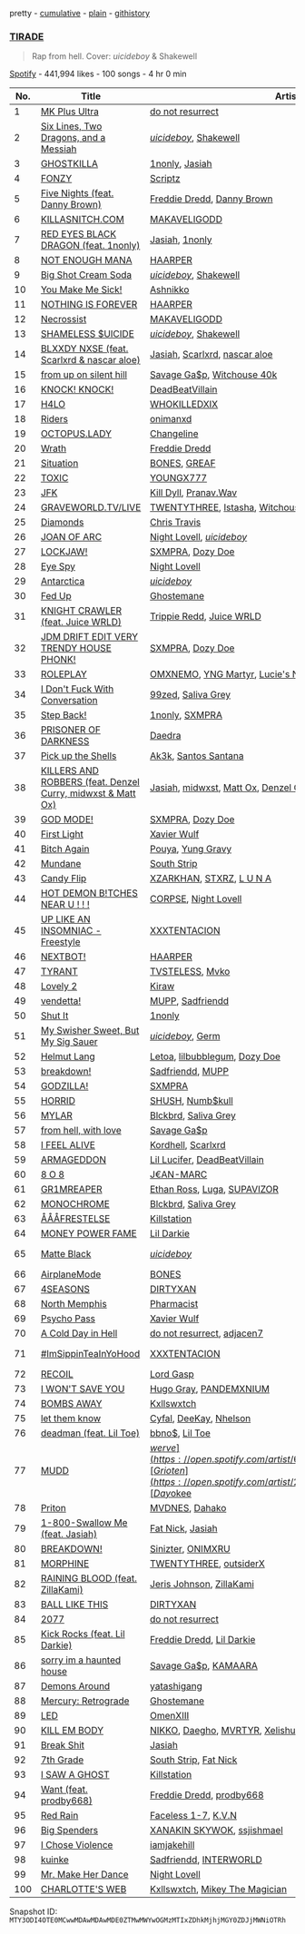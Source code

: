 pretty - [cumulative](/playlists/cumulative/37i9dQZF1DWWXzA48d9shL.md) - [plain](/playlists/plain/37i9dQZF1DWWXzA48d9shL) - [githistory](https://github.githistory.xyz/mackorone/spotify-playlist-archive/blob/main/playlists/plain/37i9dQZF1DWWXzA48d9shL)

### [TIRADE](https://open.spotify.com/playlist/37i9dQZF1DWWXzA48d9shL)

> Rap from hell\. Cover: $uicideboy$ & Shakewell

[Spotify](https://open.spotify.com/user/spotify) - 441,994 likes - 100 songs - 4 hr 0 min

| No. | Title | Artist(s) | Album | Length |
|---|---|---|---|---|
| 1 | [MK Plus Ultra](https://open.spotify.com/track/4jfsYlMJM9hZNbIWVczbJq) | [do not resurrect](https://open.spotify.com/artist/0QRp7CyL31iErUn6cX0YU3) | [MK Plus Ultra](https://open.spotify.com/album/6oy7rNsd09qEKBDEDUawEg) | 2:10 |
| 2 | [Six Lines, Two Dragons, and a Messiah](https://open.spotify.com/track/4Xid2bPvFoMcwp6NeUT2Ap) | [$uicideboy$](https://open.spotify.com/artist/1VPmR4DJC1PlOtd0IADAO0), [Shakewell](https://open.spotify.com/artist/1w7GLktHE8w0aEhhaZ0QKB) | [SHAMELESS $UICIDE](https://open.spotify.com/album/2Ogn4iWeeSPzxJJNW1HC6M) | 2:46 |
| 3 | [GHOSTKILLA](https://open.spotify.com/track/7GAnp0Xrdx6SMW9FVUTR1w) | [1nonly](https://open.spotify.com/artist/3ZHU5AKrUmIPnCFfr82QER), [Jasiah](https://open.spotify.com/artist/7502fDxg339jvGV08Jd4R0) | [GHOSTKILLA](https://open.spotify.com/album/4ASLNRahJH5tj0F4bYOJkC) | 2:19 |
| 4 | [FONZY](https://open.spotify.com/track/2jQVyc0fJBrOdP4gfTHOXu) | [Scriptz](https://open.spotify.com/artist/3xJcQ2MhRmBDpyFTR9EyGF) | [FONZY](https://open.spotify.com/album/6mNbHDwiDlLAk4OtoRehoA) | 2:21 |
| 5 | [Five Nights \(feat\. Danny Brown\)](https://open.spotify.com/track/345lVnvY38p44UbPC20f2U) | [Freddie Dredd](https://open.spotify.com/artist/0dlDsD7y6ccmDm8tuWCU6F), [Danny Brown](https://open.spotify.com/artist/7aA592KWirLsnfb5ulGWvU) | [Freddie's Inferno \(Deluxe\)](https://open.spotify.com/album/07YX7oCO5D6zr1NVDEeSAd) | 2:26 |
| 6 | [KILLASNITCH.COM](https://open.spotify.com/track/7kKPew58PQ6s5iFjHzbQ9L) | [MAKAVELIGODD](https://open.spotify.com/artist/6ODBnKbicdw1rDq8P2lBzO) | [KILLASNITCH.COM](https://open.spotify.com/album/7tFt2junjaFqbWQqeouMjZ) | 2:17 |
| 7 | [RED EYES BLACK DRAGON \(feat\. 1nonly\)](https://open.spotify.com/track/1mMd869pIVfM8TurlkPjAH) | [Jasiah](https://open.spotify.com/artist/7502fDxg339jvGV08Jd4R0), [1nonly](https://open.spotify.com/artist/3ZHU5AKrUmIPnCFfr82QER) | [RED EYES BLACK DRAGON \(feat\. 1nonly\)](https://open.spotify.com/album/4KkI8MEM9ySiNs5PWgm5Mq) | 2:20 |
| 8 | [NOT ENOUGH MANA](https://open.spotify.com/track/4zgDGtOWPEsot8BmqvX9KI) | [HAARPER](https://open.spotify.com/artist/3v0QTRruILayLe5VsaYdvk) | [NOT ENOUGH MANA](https://open.spotify.com/album/17Mt1ouTPGS6gAr0hmz2lD) | 1:55 |
| 9 | [Big Shot Cream Soda](https://open.spotify.com/track/3wHRgXJJTTwS2CkusTpn56) | [$uicideboy$](https://open.spotify.com/artist/1VPmR4DJC1PlOtd0IADAO0), [Shakewell](https://open.spotify.com/artist/1w7GLktHE8w0aEhhaZ0QKB) | [Big Shot Cream Soda](https://open.spotify.com/album/4XASZ5lxkyqeks39BJIMKb) | 3:15 |
| 10 | [You Make Me Sick!](https://open.spotify.com/track/2cK6tRFd7PRPFY1ZwJAKeq) | [Ashnikko](https://open.spotify.com/artist/3PyJHH2wyfQK3WZrk9rpmP) | [You Make Me Sick!](https://open.spotify.com/album/1hFgxn07lR5agY6sk9fHQJ) | 2:18 |
| 11 | [NOTHING IS FOREVER](https://open.spotify.com/track/54GrLa8J4zdvRfU8VXdo8l) | [HAARPER](https://open.spotify.com/artist/3v0QTRruILayLe5VsaYdvk) | [NOTHING IS FOREVER](https://open.spotify.com/album/6Z8CtXFwlvDrtgXzfxBFGF) | 2:32 |
| 12 | [Necrossist](https://open.spotify.com/track/5HUpPwK5mJWEHSEMKuYPqO) | [MAKAVELIGODD](https://open.spotify.com/artist/6ODBnKbicdw1rDq8P2lBzO) | [NECROSSISM](https://open.spotify.com/album/6tnsPiqgWU9EG8xh8PJBLm) | 1:41 |
| 13 | [SHAMELESS $UICIDE](https://open.spotify.com/track/1vjon7jtpF5usLV2CVxtsw) | [$uicideboy$](https://open.spotify.com/artist/1VPmR4DJC1PlOtd0IADAO0), [Shakewell](https://open.spotify.com/artist/1w7GLktHE8w0aEhhaZ0QKB) | [SHAMELESS $UICIDE](https://open.spotify.com/album/2Ogn4iWeeSPzxJJNW1HC6M) | 4:03 |
| 14 | [BLXXDY NXSE \(feat\. Scarlxrd & nascar aloe\)](https://open.spotify.com/track/319u15wlYEJnkwaecnQBir) | [Jasiah](https://open.spotify.com/artist/7502fDxg339jvGV08Jd4R0), [Scarlxrd](https://open.spotify.com/artist/6rYogEVj60BCIsLukpAnwr), [nascar aloe](https://open.spotify.com/artist/03LEDukdM723NRLz4UXeNv) | [BLXXDY NXSE \(feat\. Scarlxrd & nascar aloe\)](https://open.spotify.com/album/6mDFwhmb1GftFQYpBKDQG2) | 3:07 |
| 15 | [from up on silent hill](https://open.spotify.com/track/4R5dpG4U9rgHDGSQRL4XeR) | [Savage Ga$p](https://open.spotify.com/artist/0x7qiZJaal6j8qS7yCydFk), [Witchouse 40k](https://open.spotify.com/artist/7chdPv6Kx0frN0lKfppD2J) | [from up on silent hill](https://open.spotify.com/album/3B00Yjkqx81gqsV79wYqzZ) | 2:30 |
| 16 | [KNOCK! KNOCK!](https://open.spotify.com/track/685d2HcmDJc4DfAUrOuD1A) | [DeadBeatVillain](https://open.spotify.com/artist/3eX60TRDUfjgEIWi07J1nf) | [KNOCK! KNOCK!](https://open.spotify.com/album/1viX7NbOM6Sjep1l8Vyyub) | 1:52 |
| 17 | [H4LO](https://open.spotify.com/track/22Qo1XTyQGjHiqLreOUGDh) | [WHOKILLEDXIX](https://open.spotify.com/artist/0RSogp4qeGu0ZM71JRTay3) | [H4LO](https://open.spotify.com/album/3xO1MRz165AasIqc4G4A9o) | 3:40 |
| 18 | [Riders](https://open.spotify.com/track/6wk8RkIpZ6mbQigwKPr1oW) | [onimanxd](https://open.spotify.com/artist/6LsSeFRnEOLIJHCpIhlP9b) | [Riders](https://open.spotify.com/album/4wYMrn6j9KBrYtek968NoK) | 1:47 |
| 19 | [OCTOPUS.LADY](https://open.spotify.com/track/4vjj0bcIG5O3FA0C9cXNR8) | [Changeline](https://open.spotify.com/artist/6y4WxCw3Pu2MnjqSBtoxSJ) | [OCTOPUS.LADY](https://open.spotify.com/album/56JMyJsWVb1YLVldbau63p) | 2:36 |
| 20 | [Wrath](https://open.spotify.com/track/7KgyPFCEHf3Mm0CH6nY1yZ) | [Freddie Dredd](https://open.spotify.com/artist/0dlDsD7y6ccmDm8tuWCU6F) | [Wrath](https://open.spotify.com/album/4gKrjdPNDXqMalEdtn8YHE) | 1:53 |
| 21 | [Situation](https://open.spotify.com/track/54s3N71zDs0M9HBPc5SEAK) | [BONES](https://open.spotify.com/artist/5v2WhpA59TJSdPh7LCx1lN), [GREAF](https://open.spotify.com/artist/7B9SeWW4K6HBgo4tGoCmjP) | [Situation](https://open.spotify.com/album/6iMDmTkNA9LyQyaGbdfyBt) | 1:48 |
| 22 | [TOXIC](https://open.spotify.com/track/7mlagGXcvSapZdWesGpmdS) | [YOUNGX777](https://open.spotify.com/artist/6JFaTYyfO9VRWnlC3ypYJh) | [TOXIC](https://open.spotify.com/album/7l72jwIz37QsEP1RzSNG5O) | 1:24 |
| 23 | [JFK](https://open.spotify.com/track/1utP2KYqItjzrXnbqkwNmz) | [Kill Dyll](https://open.spotify.com/artist/1r5YzslA0QwyIZISgHJrU7), [Pranav.Wav](https://open.spotify.com/artist/3lF1kjL5naJPzQjpWkg1IP) | [JFK](https://open.spotify.com/album/7FIqHpb31hKyUEWv3imPRG) | 2:54 |
| 24 | [GRAVEWORLD.TV/LIVE](https://open.spotify.com/track/5MrQWiPCl5x6WFuni1hV2p) | [TWENTYTHREE](https://open.spotify.com/artist/1J6ppTy8BI7nS6bPjuobHL), [Istasha](https://open.spotify.com/artist/5D8TBtxnP5GZm9wUBQ8OTc), [Witchouse 40k](https://open.spotify.com/artist/7chdPv6Kx0frN0lKfppD2J) | [GRAVEWORLD.TV/LIVE](https://open.spotify.com/album/6sdW9d68koNLQXuchDsJLN) | 2:48 |
| 25 | [Diamonds](https://open.spotify.com/track/6QuwMgDZub0zf70EOcWtqk) | [Chris Travis](https://open.spotify.com/artist/6TxY5T8v9RjF7Ry4XQvWT5) | [Side Effects EP](https://open.spotify.com/album/7vTr4l8fv0ZHWyfznkxuTx) | 3:26 |
| 26 | [JOAN OF ARC](https://open.spotify.com/track/1nQwi9UGdNeN1FyzGE7jDt) | [Night Lovell](https://open.spotify.com/artist/2y246nnP9pQT0E6v3ZMMOO), [$uicideboy$](https://open.spotify.com/artist/1VPmR4DJC1PlOtd0IADAO0) | [Goodnight Lovell](https://open.spotify.com/album/7DNZURhi8nhcGxhoRriZFS) | 2:25 |
| 27 | [LOCKJAW!](https://open.spotify.com/track/1rFCvKfD7szM7oUp6Et82B) | [SXMPRA](https://open.spotify.com/artist/14uo609t1MvRGZcskySt9R), [Dozy Doe](https://open.spotify.com/artist/3M5TXkT9LxgZPcLSKBr4Pf) | [LOCKJAW!](https://open.spotify.com/album/3rNczKh7EbjzJCdDNrasnT) | 2:14 |
| 28 | [Eye Spy](https://open.spotify.com/track/0JSZ9N0NVLTR6N16YpTyp3) | [Night Lovell](https://open.spotify.com/artist/2y246nnP9pQT0E6v3ZMMOO) | [Eye Spy](https://open.spotify.com/album/4XQRSMdDwj2LfZS1SaQoXB) | 2:26 |
| 29 | [Antarctica](https://open.spotify.com/track/5UGAXwbA17bUC0K9uquGY2) | [$uicideboy$](https://open.spotify.com/artist/1VPmR4DJC1PlOtd0IADAO0) | [Antarctica](https://open.spotify.com/album/2uSbIkeZ2TszTDfbzmkhyL) | 2:06 |
| 30 | [Fed Up](https://open.spotify.com/track/0BV0AYGLVlu2SdjN3J9twp) | [Ghostemane](https://open.spotify.com/artist/3uL4UpqShC4p2x1dJutoRW) | [ANTI\-ICON](https://open.spotify.com/album/3gEv1vpsDgaEo4TLuu0Lwz) | 2:31 |
| 31 | [KNIGHT CRAWLER \(feat\. Juice WRLD\)](https://open.spotify.com/track/3fNMgjG8yXaSam46swhz7w) | [Trippie Redd](https://open.spotify.com/artist/6Xgp2XMz1fhVYe7i6yNAax), [Juice WRLD](https://open.spotify.com/artist/4MCBfE4596Uoi2O4DtmEMz) | [MANSION MUSIK](https://open.spotify.com/album/0F166z0TRwmSRuHBOId890) | 2:57 |
| 32 | [JDM DRIFT EDIT VERY TRENDY HOUSE PHONK!](https://open.spotify.com/track/76arGa0Ye5GwQi0uu1obxs) | [SXMPRA](https://open.spotify.com/artist/14uo609t1MvRGZcskySt9R), [Dozy Doe](https://open.spotify.com/artist/3M5TXkT9LxgZPcLSKBr4Pf) | [THE EVIL IN WHICH WE THRIVE](https://open.spotify.com/album/4wyNKVTIw6NZbpgvWuXlQg) | 2:17 |
| 33 | [ROLEPLAY](https://open.spotify.com/track/6lBjqdPLsOxLSKrBPQufi5) | [OMXNEMO](https://open.spotify.com/artist/6QK0K28MJ2Fj2nsmrZv1O1), [YNG Martyr](https://open.spotify.com/artist/357dDcxIE2hkKGn03PClIF), [Lucie's Nightmare](https://open.spotify.com/artist/73cmp0OKYaPbYsCAgKqAcl), [ISSBROKIE](https://open.spotify.com/artist/23GnlSzW49oADOGGjvyfEI) | [ROLEPLAY](https://open.spotify.com/album/4tYEe0g5xT5kWJg5wFxrs1) | 2:58 |
| 34 | [I Don't Fuck With Conversation](https://open.spotify.com/track/7aseZZASeyvzpV7ZY66W34) | [99zed](https://open.spotify.com/artist/7kjqkL4lIUyxO4HLzpRYo9), [Saliva Grey](https://open.spotify.com/artist/1a7xjqgtH0LtzVv80S9kVx) | [I Don't Fuck With Conversation](https://open.spotify.com/album/6yngvUzu5YryAu2EcGp3Zw) | 2:35 |
| 35 | [Step Back!](https://open.spotify.com/track/6jdwbcH788txYS6Doy1F1j) | [1nonly](https://open.spotify.com/artist/3ZHU5AKrUmIPnCFfr82QER), [SXMPRA](https://open.spotify.com/artist/14uo609t1MvRGZcskySt9R) | [Step Back!](https://open.spotify.com/album/5bgXspdu04zFxX5gq8uXMl) | 2:30 |
| 36 | [PRISONER OF DARKNESS](https://open.spotify.com/track/1CYwQ5CvUIWbCojH7s6YXW) | [Daedra](https://open.spotify.com/artist/4Bl3FXav6VIDmSpaHLwpon) | [PRISONER OF DARKNESS](https://open.spotify.com/album/7xBRtGm9KfNi7kncG4gvz6) | 2:02 |
| 37 | [Pick up the Shells](https://open.spotify.com/track/409C3STEkCZjpJdFcKwI5W) | [Ak3k](https://open.spotify.com/artist/0gPRM04U6TYVD5jX13XIpE), [Santos Santana](https://open.spotify.com/artist/4qd3YiK0hARXWStzGqHRja) | [Pharaohs Inferno](https://open.spotify.com/album/4OdcnO5LOeaNpbQLP0LEPs) | 3:28 |
| 38 | [KILLERS AND ROBBERS \(feat\. Denzel Curry, midwxst & Matt Ox\)](https://open.spotify.com/track/2XXFajkaWMZ2ukPNPKgLWa) | [Jasiah](https://open.spotify.com/artist/7502fDxg339jvGV08Jd4R0), [midwxst](https://open.spotify.com/artist/7CGSp2GbiOpLPSq61qjxf8), [Matt Ox](https://open.spotify.com/artist/2J6pigOrBmKQgqJUY5UM7r), [Denzel Curry](https://open.spotify.com/artist/6fxyWrfmjcbj5d12gXeiNV) | [KILLERS AND ROBBERS \(feat\. Denzel Curry, midwxst & Matt Ox\)](https://open.spotify.com/album/7lmOXBynobuVCEBgVwPEOC) | 3:19 |
| 39 | [GOD MODE!](https://open.spotify.com/track/61ONKytCePkZCWzfipmPhy) | [SXMPRA](https://open.spotify.com/artist/14uo609t1MvRGZcskySt9R), [Dozy Doe](https://open.spotify.com/artist/3M5TXkT9LxgZPcLSKBr4Pf) | [GOD MODE!](https://open.spotify.com/album/5xqiMjCLUJBOtEM2hsCLaP) | 2:43 |
| 40 | [First Light](https://open.spotify.com/track/7AUHZBFJ5c7fiLhl0I9r5S) | [Xavier Wulf](https://open.spotify.com/artist/3uo0ix4Y67XHVWBhXXIY1S) | [Blood Shore Season 3](https://open.spotify.com/album/1IuOXWTMmNrH7H82V0gBcy) | 2:11 |
| 41 | [Bitch Again](https://open.spotify.com/track/0sm3gJGMnyY22jt0UokKTx) | [Pouya](https://open.spotify.com/artist/4nXOZlYoAD67hF9aUEncMY), [Yung Gravy](https://open.spotify.com/artist/2YOYua8FpudSEiB9s88IgQ) | [Bitch Again](https://open.spotify.com/album/3a2nWZdcivOmcvfnp7HQ2Y) | 3:19 |
| 42 | [Mundane](https://open.spotify.com/track/5JgqBNZilPgZLfOKlG939s) | [South Strip](https://open.spotify.com/artist/13ut2kfXGzhHlghB66wAZ8) | [Mundane](https://open.spotify.com/album/3FcW66sYKdwQF3QyiLj9aC) | 3:00 |
| 43 | [Candy Flip](https://open.spotify.com/track/38ChjlYHZ0lNeCtjHspZhX) | [XZARKHAN](https://open.spotify.com/artist/0ekK352BUEA00cnbGeOLkO), [STXRZ](https://open.spotify.com/artist/64IEvdOG2d4FAHDR4pNYQ4), [L U N A](https://open.spotify.com/artist/2e6JwrcJbzHnFPaSYofN4U) | [Candy Flip](https://open.spotify.com/album/4itcYsTVUHcZA6ii8Hogz5) | 1:52 |
| 44 | [HOT DEMON B!TCHES NEAR U ! ! !](https://open.spotify.com/track/7v4pPS4A7NgY7bxFA3Etv3) | [CORPSE](https://open.spotify.com/artist/7yntSJ6uojO3z6GFUVwhAW), [Night Lovell](https://open.spotify.com/artist/2y246nnP9pQT0E6v3ZMMOO) | [HOT DEMON B!TCHES NEAR U ! ! !](https://open.spotify.com/album/5kcBHP5GH7fsOJLwVfXmx3) | 1:36 |
| 45 | [UP LIKE AN INSOMNIAC \- Freestyle](https://open.spotify.com/track/5UJ3N25ukIruG4Do8RDHra) | [XXXTENTACION](https://open.spotify.com/artist/15UsOTVnJzReFVN1VCnxy4) | [A GHETTO CHRISTMAS CAROL](https://open.spotify.com/album/03TZqOGHlyNTdHxsdOXIZX) | 2:31 |
| 46 | [NEXTBOT!](https://open.spotify.com/track/0wohSgJuZJvQoMV7gMpMrT) | [HAARPER](https://open.spotify.com/artist/3v0QTRruILayLe5VsaYdvk) | [NEXTBOT!](https://open.spotify.com/album/5O5zv32363BkvzctGwLqyR) | 1:30 |
| 47 | [TYRANT](https://open.spotify.com/track/1TdvR1RJGlEIGXLA1IXYi0) | [TVSTELESS](https://open.spotify.com/artist/0fW2IGCuzMtYSToamwOAHS), [Mvko](https://open.spotify.com/artist/1VaxrIeH9UUBdXlJ9wBQ9P) | [TYRANT](https://open.spotify.com/album/0R16n2AAbIfpifjHnL3Zun) | 1:56 |
| 48 | [Lovely 2](https://open.spotify.com/track/30crz8PY2kecaVkO7fSoAA) | [Kiraw](https://open.spotify.com/artist/3yAqBJSMpsseHSCtbJNlc4) | [Lovely 2](https://open.spotify.com/album/0UijW3m8HrZZw35z2QBYIH) | 1:54 |
| 49 | [vendetta!](https://open.spotify.com/track/5Sk39LuvdwuvL84jD01Dum) | [MUPP](https://open.spotify.com/artist/7B9Gg9epjQzfNGdxijFczG), [Sadfriendd](https://open.spotify.com/artist/4UT0p3ljEiD472lZp44KLH) | [vendetta!](https://open.spotify.com/album/68lLFdlKCAqUQ3p3uDlozr) | 1:47 |
| 50 | [Shut It](https://open.spotify.com/track/48h4R1aBUa6BitV6GeCjOM) | [1nonly](https://open.spotify.com/artist/3ZHU5AKrUmIPnCFfr82QER) | [Homesick](https://open.spotify.com/album/3fQgV59rik8qhrdYOeJS7l) | 2:21 |
| 51 | [My Swisher Sweet, But My Sig Sauer](https://open.spotify.com/track/4QlbH3QGLr13WeLUywH9DA) | [$uicideboy$](https://open.spotify.com/artist/1VPmR4DJC1PlOtd0IADAO0), [Germ](https://open.spotify.com/artist/4OYIkXBBN6ET96coWyWAXh) | [My Swisher Sweet, But My Sig Sauer](https://open.spotify.com/album/48J35hJTQeahYPNJ7t4Q0B) | 3:46 |
| 52 | [Helmut Lang](https://open.spotify.com/track/3fegtZrtpwZlcPRJOAm6yG) | [Letoa](https://open.spotify.com/artist/6x3qkVWtPGzHKCED9ATXrV), [lilbubblegum](https://open.spotify.com/artist/5FF8xJSW4qUVU8bk79KYLT), [Dozy Doe](https://open.spotify.com/artist/3M5TXkT9LxgZPcLSKBr4Pf) | [Helmut Lang](https://open.spotify.com/album/3ZKiAPqWoe5pLYpOceREqS) | 2:25 |
| 53 | [breakdown!](https://open.spotify.com/track/2N7OUktLHAQxHCCXCMqSK0) | [Sadfriendd](https://open.spotify.com/artist/4UT0p3ljEiD472lZp44KLH), [MUPP](https://open.spotify.com/artist/7B9Gg9epjQzfNGdxijFczG) | [breakdown!](https://open.spotify.com/album/0lKwc5ypDvSrKgddyRm1ks) | 1:28 |
| 54 | [GODZILLA!](https://open.spotify.com/track/01jMnuRZA4M7ElocwLWocN) | [SXMPRA](https://open.spotify.com/artist/14uo609t1MvRGZcskySt9R) | [GODZILLA!](https://open.spotify.com/album/6ywbJLf1EKfeg3ebGnh9SB) | 2:47 |
| 55 | [HORRID](https://open.spotify.com/track/5mIgOjCK6dDZyD0s54ZtSe) | [SHUSH](https://open.spotify.com/artist/17qcgleNjGWZoAqUM0MQHs), [Numb$kull](https://open.spotify.com/artist/7wQoo6BKPCAnSZRgE3qjp2) | [HORRID](https://open.spotify.com/album/4MiHu92qJP8J5qkIYOyeCV) | 2:15 |
| 56 | [MYLAR](https://open.spotify.com/track/3Qw7LPrzt23bdQXMsguiyb) | [Blckbrd](https://open.spotify.com/artist/3KaGYKJVfw5bBMfqWj5p2O), [Saliva Grey](https://open.spotify.com/artist/1a7xjqgtH0LtzVv80S9kVx) | [MYLAR](https://open.spotify.com/album/4Dv0bJQKXIOwcV30jhuNCc) | 2:52 |
| 57 | [from hell, with love](https://open.spotify.com/track/1atUX5yDsZpz82R6B55UEP) | [Savage Ga$p](https://open.spotify.com/artist/0x7qiZJaal6j8qS7yCydFk) | [from hell, with love](https://open.spotify.com/album/5Z1wCaNwpco3vL0q42r1ph) | 1:49 |
| 58 | [I FEEL ALIVE](https://open.spotify.com/track/6MK4FbbYR71obIQQHMxKXs) | [Kordhell](https://open.spotify.com/artist/2W6WP4pHQTFlbr2z9S4n54), [Scarlxrd](https://open.spotify.com/artist/6rYogEVj60BCIsLukpAnwr) | [PSYCHX](https://open.spotify.com/album/7GjyuDC6hZNicG8Gj7cR8R) | 2:02 |
| 59 | [ARMAGEDDON](https://open.spotify.com/track/7gNQHMTkHAaReyA6kFIfKE) | [Lil Lucifer](https://open.spotify.com/artist/2uYsRcCqYPpztBUYo84wbV), [DeadBeatVillain](https://open.spotify.com/artist/3eX60TRDUfjgEIWi07J1nf) | [ARMAGEDDON](https://open.spotify.com/album/5t9eBgyCPDzkwT1YTpojw9) | 1:25 |
| 60 | [8 O 8](https://open.spotify.com/track/5ndGoKCS93cEy7pL2RjaM2) | [J€AN\-MARC](https://open.spotify.com/artist/4fWycrqzvhT6RfU76M5kSh) | [8 O 8](https://open.spotify.com/album/5r65jaORaCdaf7WouDpilt) | 3:22 |
| 61 | [GR1MREAPER](https://open.spotify.com/track/0juFSiUkyc2KmV1HhpsOGN) | [Ethan Ross](https://open.spotify.com/artist/59PupD35uDhgTCVfuV3GtN), [Luga](https://open.spotify.com/artist/3BYJl9McCY35iO9F0KHoiz), [SUPAVIZOR](https://open.spotify.com/artist/5bqZQouZMITNQpaJsKqhsK) | [DYSMORPHIA](https://open.spotify.com/album/2BBICmkdAFWm0V8sJloZjF) | 1:25 |
| 62 | [MONOCHROME](https://open.spotify.com/track/57hs3UITeO0l7PXwlyggZn) | [Blckbrd](https://open.spotify.com/artist/3KaGYKJVfw5bBMfqWj5p2O), [Saliva Grey](https://open.spotify.com/artist/1a7xjqgtH0LtzVv80S9kVx) | [MONOCHROME](https://open.spotify.com/album/1VdHzzopSxbS83ttJ3hIRg) | 2:19 |
| 63 | [ÅÅÅFRESTELSE](https://open.spotify.com/track/2Rwcxnc8f1oyaxBvvX5TJf) | [Killstation](https://open.spotify.com/artist/0zPILh9oEH0fDagpkHTQQ8) | [ÅÅÅFRESTELSE](https://open.spotify.com/album/0pSR4oL8sKE2ZriOo35tJR) | 2:22 |
| 64 | [MONEY POWER FAME](https://open.spotify.com/track/4EsaTQDXDnD9hsKUjqtSK1) | [Lil Darkie](https://open.spotify.com/artist/62F9BiUmjqeXbBztCwiX1U) | [MONEY POWER FAME](https://open.spotify.com/album/3X3p3ZZ7VnV5JYwtfHUVQy) | 3:04 |
| 65 | [Matte Black](https://open.spotify.com/track/0hPRWztAIbNkt6GcFcLiqF) | [$uicideboy$](https://open.spotify.com/artist/1VPmR4DJC1PlOtd0IADAO0) | [Sing Me a Lullaby, My Sweet Temptation](https://open.spotify.com/album/3elJRIffdqvypuxoDND2Q3) | 3:58 |
| 66 | [AirplaneMode](https://open.spotify.com/track/5XKZua8kqgHwcxeKiMIjge) | [BONES](https://open.spotify.com/artist/5v2WhpA59TJSdPh7LCx1lN) | [IFeelLikeDirt](https://open.spotify.com/album/1vurSXXQeO0h4sy1BBDYrt) | 1:15 |
| 67 | [4SEASONS](https://open.spotify.com/track/6kahpDP8SCtBZtuFi6dKm2) | [DIRTYXAN](https://open.spotify.com/artist/5BEGUGWpPDPKXCgqubqnLB) | [4SEASONS](https://open.spotify.com/album/2wS2BbSlgP4bd7uSrjiQjv) | 3:17 |
| 68 | [North Memphis](https://open.spotify.com/track/0SzDVyiiUDpuhzrphnoejr) | [Pharmacist](https://open.spotify.com/artist/6VlPp1wb53ANKMIwZPJfM0) | [North Memphis](https://open.spotify.com/album/1lct5ZQWEx7w2r3qyajVOq) | 2:15 |
| 69 | [Psycho Pass](https://open.spotify.com/track/3kZAm2TC74lBJFPDoV40Qc) | [Xavier Wulf](https://open.spotify.com/artist/3uo0ix4Y67XHVWBhXXIY1S) | [Blood Shore Season 2](https://open.spotify.com/album/1gylfqMj0edhomts9vZL7d) | 2:15 |
| 70 | [A Cold Day in Hell](https://open.spotify.com/track/38agBZuMUFW1QbepsRmok8) | [do not resurrect](https://open.spotify.com/artist/0QRp7CyL31iErUn6cX0YU3), [adjacen7](https://open.spotify.com/artist/3cG5YrgvAKprcOFREldkip) | [GR/IM](https://open.spotify.com/album/6kob44ow17o97VSy9iXrff) | 1:49 |
| 71 | [\#ImSippinTeaInYoHood](https://open.spotify.com/track/2z6W6oeZvBaO56Mg587v0w) | [XXXTENTACION](https://open.spotify.com/artist/15UsOTVnJzReFVN1VCnxy4) | [LOOK AT ME: THE ALBUM](https://open.spotify.com/album/7vNqlfthayItIbI0Ssmfoa) | 2:53 |
| 72 | [RECOIL](https://open.spotify.com/track/6AgK45AXMss9tvgBaLwFxB) | [Lord Gasp](https://open.spotify.com/artist/26fmgj9vUob3WnTDojZxBw) | [RECOIL](https://open.spotify.com/album/1PjLCf12OUSWlaoBqu8Q9b) | 1:50 |
| 73 | [I WON'T SAVE YOU](https://open.spotify.com/track/4Pg3azdQ1PdO2kPac2X6ks) | [Hugo Gray](https://open.spotify.com/artist/1NzOQ8DXuG5sMmCsyvhDgf), [PANDEMXNIUM](https://open.spotify.com/artist/2krdsObsuYN0O7EK6B1H76) | [I WON'T SAVE YOU](https://open.spotify.com/album/6Nsj8kW7ybcU6ZG41fA1l2) | 1:39 |
| 74 | [BOMBS AWAY](https://open.spotify.com/track/6JOw76PRfcxW6Vkaav9tjr) | [Kxllswxtch](https://open.spotify.com/artist/2VDZoCBGjxbHJbnzSX5nP6) | [BOMBS AWAY](https://open.spotify.com/album/05WbSjUcKfLcmbW3nkPotc) | 2:24 |
| 75 | [let them know](https://open.spotify.com/track/6YPrPTPUEnfXA1gvTJ8jDe) | [Cyfal](https://open.spotify.com/artist/1y7xXVW5JbzXEPTNiYG7xh), [DeeKay](https://open.spotify.com/artist/1XoVa4Iq4JIdtSOeRsTRsi), [Nhelson](https://open.spotify.com/artist/5IcjBunAPqrymBPxDoCW21) | [let them know](https://open.spotify.com/album/4Lz5j6OnwBOtjDWhVPzOwo) | 2:13 |
| 76 | [deadman \(feat\. Lil Toe\)](https://open.spotify.com/track/0AuyLYjy9W7px84ZQUKA2a) | [bbno$](https://open.spotify.com/artist/41X1TR6hrK8Q2ZCpp2EqCz), [Lil Toe](https://open.spotify.com/artist/47yRnoOUz46ZKr9W3mKn5Z) | [bag or die](https://open.spotify.com/album/4oGLasNzQCSK6V3A8ssVKY) | 2:58 |
| 77 | [MUDD](https://open.spotify.com/track/0MEMJNYVMS7TBNgFzV1aVN) | [$werve](https://open.spotify.com/artist/60vF1fLR6yzLxCQUlnAYYj), [Grioten](https://open.spotify.com/artist/2UM0Qcw48WXGm5kN5hgpqt), [Day$okee](https://open.spotify.com/artist/6aLKPuO7rSHfgRhDkYzfJF) | [MUDD](https://open.spotify.com/album/2WwhmvIhoJ5FVzDPc2NuVH) | 2:21 |
| 78 | [Priton](https://open.spotify.com/track/5q2lsqzPGPyQn6fMBUupLP) | [MVDNES](https://open.spotify.com/artist/0jo4MaRxUP72Rou02fgmi7), [Dahako](https://open.spotify.com/artist/4IBT5lUigLwZDQkeyxdgFp) | [Priton](https://open.spotify.com/album/1WYSfTi4fA8GW99SED2G3U) | 1:58 |
| 79 | [1\-800\-Swallow Me \(feat\. Jasiah\)](https://open.spotify.com/track/7tIFl5tbjhQHhAf6K8A2ru) | [Fat Nick](https://open.spotify.com/artist/5dfFr2qhmXQLvHZqg0dynx), [Jasiah](https://open.spotify.com/artist/7502fDxg339jvGV08Jd4R0) | [Hope You're Proud](https://open.spotify.com/album/7iidCiYZ0gNZHm3S7CODEQ) | 2:40 |
| 80 | [BREAKDOWN!](https://open.spotify.com/track/75lF7jUfpfFDg5Cp2466Ji) | [Sinizter](https://open.spotify.com/artist/5owshUGXR3vxuTQqfo28Q8), [ONIMXRU](https://open.spotify.com/artist/3ysIyoivMDpeqLg0VMRPQw) | [BREAKDOWN!](https://open.spotify.com/album/5IPMZ1gWckMM0ibsJsgPsP) | 2:12 |
| 81 | [MORPHINE](https://open.spotify.com/track/3i0nLqskbxPXYAxosdZLz2) | [TWENTYTHREE](https://open.spotify.com/artist/1J6ppTy8BI7nS6bPjuobHL), [outsiderX](https://open.spotify.com/artist/6aAXv7UhOHDhgDB7fnhhOQ) | [MORPHINE](https://open.spotify.com/album/2XBkfvgQ4ZkC1jalljGcY4) | 2:04 |
| 82 | [RAINING BLOOD \(feat\. ZillaKami\)](https://open.spotify.com/track/6DWdGTNqa7jeGcAP1yJ8hO) | [Jeris Johnson](https://open.spotify.com/artist/2hmePXeTr2b7cdRAtRjvPq), [ZillaKami](https://open.spotify.com/artist/4G1zP5i0r57g1c1CxrPhfM) | [RAINING BLOOD \(feat\. ZillaKami\)](https://open.spotify.com/album/28BNfedhV05VUB2tVC79tt) | 3:10 |
| 83 | [BALL LIKE THIS](https://open.spotify.com/track/7L4mOvChiwkCZUruXj968x) | [DIRTYXAN](https://open.spotify.com/artist/5BEGUGWpPDPKXCgqubqnLB) | [BALL LIKE THIS](https://open.spotify.com/album/3uqHaUjyxgXQb6FD4w4LFQ) | 2:02 |
| 84 | [2077](https://open.spotify.com/track/6kRxT8sggyNJ6mYoSKTwCh) | [do not resurrect](https://open.spotify.com/artist/0QRp7CyL31iErUn6cX0YU3) | [2077](https://open.spotify.com/album/4MWsQHhgiMXbH3KkffTd7i) | 2:15 |
| 85 | [Kick Rocks \(feat\. Lil Darkie\)](https://open.spotify.com/track/3E6coZX2cGtJVVfC3qeDwQ) | [Freddie Dredd](https://open.spotify.com/artist/0dlDsD7y6ccmDm8tuWCU6F), [Lil Darkie](https://open.spotify.com/artist/62F9BiUmjqeXbBztCwiX1U) | [Kick Rocks \(feat\. Lil Darkie\)](https://open.spotify.com/album/6C0f36HZNOlyU5w1v4g1Ch) | 2:51 |
| 86 | [sorry im a haunted house](https://open.spotify.com/track/5TwVPtLbxVEdlmSXfIE9ny) | [Savage Ga$p](https://open.spotify.com/artist/0x7qiZJaal6j8qS7yCydFk), [KAMAARA](https://open.spotify.com/artist/06d6Jun2N1hugnXeN98kQ0) | [sorry im a haunted house](https://open.spotify.com/album/25oNU5hHbzv3GAF8UfLZUy) | 2:26 |
| 87 | [Demons Around](https://open.spotify.com/track/7KXAgGAHEB1Ny89pL6eEA0) | [yatashigang](https://open.spotify.com/artist/2GBDI5PSiEnVoH0YnFFRLx) | [Demons Around](https://open.spotify.com/album/0aWMH4CTIv6hBYRzfFuLJf) | 2:45 |
| 88 | [Mercury: Retrograde](https://open.spotify.com/track/0UKzG4fJ1LXf6DInew5vcV) | [Ghostemane](https://open.spotify.com/artist/3uL4UpqShC4p2x1dJutoRW) | [Hexada](https://open.spotify.com/album/2dWmvG2E6QqISPn80Nrs65) | 2:04 |
| 89 | [LED](https://open.spotify.com/track/0Sgk9iiFGgjVxJfXv2L3iF) | [OmenXIII](https://open.spotify.com/artist/760kxYHN5QTrD1DehiimjB) | [Corrupted](https://open.spotify.com/album/03EVEgGgCJkQBaVCk0eCOS) | 2:14 |
| 90 | [KILL EM BODY](https://open.spotify.com/track/1NolQUklOhveTHpi5DqOct) | [NIKKO](https://open.spotify.com/artist/3dnOnDLzcymqwDP7HMEFAC), [Daegho](https://open.spotify.com/artist/1HyuVyBL4O5dvdalaDhjwS), [MVRTYR](https://open.spotify.com/artist/3xDaDai6irdnH3pLamd9lQ), [Xelishurt](https://open.spotify.com/artist/3BXu6pDheQBfSmlIOkvGqz) | [KILL EM BODY](https://open.spotify.com/album/39JVRr1HIaU8hzos7mCba3) | 3:48 |
| 91 | [Break Shit](https://open.spotify.com/track/46PndWC5iW7JpdmaY2Jswq) | [Jasiah](https://open.spotify.com/artist/7502fDxg339jvGV08Jd4R0) | [War](https://open.spotify.com/album/5UthVBNdNdHyqHmSKUlegX) | 1:35 |
| 92 | [7th Grade](https://open.spotify.com/track/2FMo7qMVZuzkTC0RNvetqU) | [South Strip](https://open.spotify.com/artist/13ut2kfXGzhHlghB66wAZ8), [Fat Nick](https://open.spotify.com/artist/5dfFr2qhmXQLvHZqg0dynx) | [7th Grade](https://open.spotify.com/album/0zWDfSw6Zc1N238MhXOvAN) | 2:26 |
| 93 | [I SAW A GHOST](https://open.spotify.com/track/308nDdX2dufnNzssguoaoi) | [Killstation](https://open.spotify.com/artist/0zPILh9oEH0fDagpkHTQQ8) | [XXII](https://open.spotify.com/album/6uoO6YlUEdnR1ynxrG4qEu) | 2:00 |
| 94 | [Want \(feat\. prodby668\)](https://open.spotify.com/track/1sRqm1JxQL88mrHhMLpQ5y) | [Freddie Dredd](https://open.spotify.com/artist/0dlDsD7y6ccmDm8tuWCU6F), [prodby668](https://open.spotify.com/artist/56g4P11Gxl7nROZBbm8X3F) | [Freddie's Inferno](https://open.spotify.com/album/2ll6KONxe4F87GJku1ZZrl) | 1:48 |
| 95 | [Red Rain](https://open.spotify.com/track/2gnZhOhmmX0rDqdm3inrvC) | [Faceless 1\-7](https://open.spotify.com/artist/4G8pxxXC4de4hnFBVWLqgV), [K.V.N](https://open.spotify.com/artist/0spgIsDeSqUcUjfejGzMXc) | [Red Rain](https://open.spotify.com/album/7euxM0u7f0v4KwFeGuZvCM) | 2:00 |
| 96 | [Big Spenders](https://open.spotify.com/track/3ICBNoMJAznVpzlNhEdMvG) | [XANAKIN SKYWOK](https://open.spotify.com/artist/2YHPVKeJcX02OyeNneU5v3), [ssjishmael](https://open.spotify.com/artist/5kRwMwCO1hEylO9tYV9mkC) | [Big Spenders](https://open.spotify.com/album/2tQEXvTzMKKrrwbp4PVD7R) | 2:31 |
| 97 | [I Chose Violence](https://open.spotify.com/track/7l5GAw0cglUUnN7bKAz5ab) | [iamjakehill](https://open.spotify.com/artist/26JloX1vHxGGrGUVeMItFJ) | [I Chose Violence](https://open.spotify.com/album/0VGDZJXfVVi3vEgbJTRXQ8) | 2:19 |
| 98 | [kuinke](https://open.spotify.com/track/0bXi4r2mRKFw9BQnSVd9It) | [Sadfriendd](https://open.spotify.com/artist/4UT0p3ljEiD472lZp44KLH), [INTERWORLD](https://open.spotify.com/artist/5hKGLu4Ik88FzWcTPhWNTN) | [kuinke](https://open.spotify.com/album/4RJ39GTV8D0ZPSqoBn8FzE) | 1:32 |
| 99 | [Mr\. Make Her Dance](https://open.spotify.com/track/4DtVUDgdAyUynlbZPrbj24) | [Night Lovell](https://open.spotify.com/artist/2y246nnP9pQT0E6v3ZMMOO) | [Mr\. Make Her Dance](https://open.spotify.com/album/2bFOfBfOwE10X9B6CPyQmO) | 2:35 |
| 100 | [CHARLOTTE'S WEB](https://open.spotify.com/track/5reFpkDbm6k57Oqp6oWVby) | [Kxllswxtch](https://open.spotify.com/artist/2VDZoCBGjxbHJbnzSX5nP6), [Mikey The Magician](https://open.spotify.com/artist/7MmolAHKbrszXiOaS47Bwn) | [CHARLOTTE'S WEB](https://open.spotify.com/album/5exHcNZQKd0D9y0f01U0sb) | 1:49 |

Snapshot ID: `MTY3ODI4OTE0MCwwMDAwMDAwMDE0ZTMwMWYwOGMzMTIxZDhkMjhjMGY0ZDJjMWNiOTRh`
